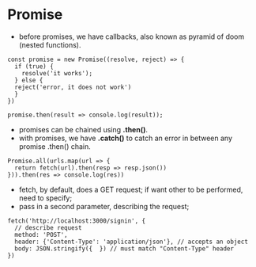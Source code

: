 # Promise

- before promises, we have callbacks, also known as pyramid of doom (nested functions). 

```
const promise = new Promise((resolve, reject) => {
  if (true) {
    resolve('it works');
  } else {
  reject('error, it does not work')
  } 
})

promise.then(result => console.log(result));
```

- promises can be chained using __.then()__.
- with promises, we have __.catch()__ to catch an error in between any promise .then() chain. 


```
Promise.all(urls.map(url => {
  return fetch(url).then(resp => resp.json())
})).then(res => console.log(res))
```

- fetch, by default, does a GET request; if want other to be performed, need to specify; 
- pass in a second parameter, describing the request; 

```
fetch('http://localhost:3000/signin', {
  // describe request
  method: 'POST',
  header: {'Content-Type': 'application/json'}, // accepts an object
  body: JSON.stringify({  }) // must match "Content-Type" header
})
```